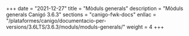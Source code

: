 +++
date        = "2021-12-27"
title       = "Mòduls generals"
description = "Mòduls generals Canigó 3.6.3"
sections    = "canigo-fwk-docs"
enllac		= "/plataformes/canigo/documentacio-per-versions/3.6LTS/3.6.3/moduls/moduls-generals/"
weight		= 4
+++
